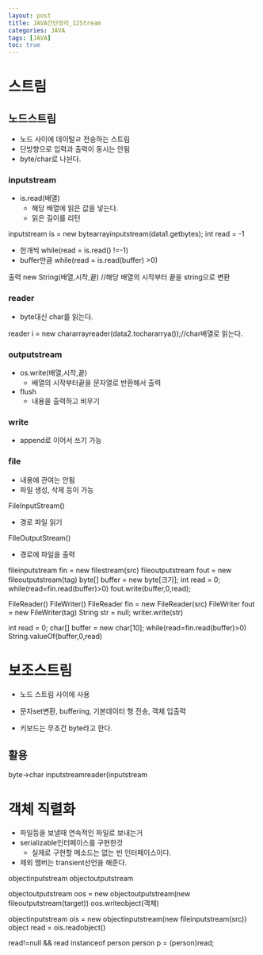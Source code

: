 ```yaml
---
layout: post
title: JAVA간단정리_12Stream
categories: JAVA
tags: [JAVA]
toc: true
---
```


# 스트림
## 노드스트림
- 노드 사이에 데이털ㄹ 전송하는 스트림
- 단방향으로 입력과 출력이 동시는 안됨
- byte/char로 나뉜다.


### inputstream
- is.read(배열)
  - 해당 배열에 읽은 값을 넣는다.
  - 읽은 길이를 리턴 

inputstream is = new bytearrayinputstream(data1.getbytes);
int read = -1

- 한개씩
while(read = is.read() !=-1)
- buffer만큼
while(read = is.read(buffer) >0)

출력
new String(배열,시작,끝) //해당 배열의 시작부터 끝을 string으로 변환


### reader
- byte대신 char를 읽는다.

reader i = new chararrayreader(data2.tochararrya());//char배열로 읽는다.

### outputstream
- os.write(배열,시작,끝)
  - 배열의 시작부터끝을 문자열로 반환해서 출력
- flush
  - 내용을 출력하고 비우기

### write
- append로 이어서 쓰기 가능

### file
- 내용에 관여는 안됨
- 파일 생성, 삭제 등이 가능


FileInputStream()
- 경로 파일 읽기

FIleOutputStream()
- 경로에 파일을 출력


fileinputstream fin = new filestream(src)
fileoutputstream fout = new fileoutputstream(tag)
byte[] buffer = new byte[크기];
int read = 0;
while(read=fin.read(buffer)>0)
fout.write(buffer,0,read);


FileReader()
FileWriter()
FileReader fin = new FileReader(src)
FileWriter fout = new FileWriter(tag)
String str = null;
writer.write(str)

int read = 0;
char[] buffer = new char[10];
while(read=fin.read(buffer)>0)
String.valueOf(buffer,0,read)


# 보조스트림
- 노드 스트림 사이에 사용
- 문자set변환, buffering, 기본데이터 형 전송, 객체 입출력


- 키보드는 무조건 byte라고 한다.

## 활용
byte->char
inputstreamreader(inputstream


# 객체 직렬화
- 파일등을 보낼때 연속적인 파일로 보내는거
- serializable인터페이스를 구현한것
  - 실제로 구현할 메소드는 없는 빈 인터페이스이다.
- 제외 멤버는 transient선언을 해준다.


objectinputstream
objectoutputstream

objectoutputstream oos = new objectoutputstream(new fileoutputstream(target))
oos.writeobject(객체)

objectinputstream ois = new objectinputstream(new fileinputstream(src))
object read = ois.readobject()

read!=null && read instanceof person
person p = (person)read;


